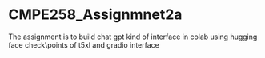 # CMPE258_Assignmnet2a

The assignment is to build chat gpt kind of interface in colab using hugging face check\points of t5xl and gradio interface
